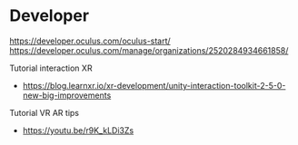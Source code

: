 
# Developer 

https://developer.oculus.com/oculus-start/
https://developer.oculus.com/manage/organizations/2520284934661858/

Tutorial interaction XR
- https://blog.learnxr.io/xr-development/unity-interaction-toolkit-2-5-0-new-big-improvements

Tutorial VR AR tips 
- https://youtu.be/r9K_kLDi3Zs


